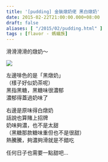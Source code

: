 ```yaml
---
title: '[pudding] 金裝燉奶佬 黑白燉奶'
date: 2015-02-22T21:00:00.000+08:00
draft: false
aliases: [ "/2015/02/pudding.html" ]
tags : [flavor - 螞蟻族]
---
```


滑滑滑滑的燉奶～  

![](/images/danielsrest.jpg)

左邊啡色的是「黑燉奶」  
（樣子好似奶茶呢）  
黑指黑糖，黑糖味很濃郁  
濃郁得蓋過奶味了  
  
右邊是原味得白燉奶  
話說也算賭上招牌  
奶味夠濃，也不是太甜  
（黑糖那款糖味重但也不是很甜）  
熱騰騰，夠濃夠滑就是不錯吃  
  
任何日子也需要一點甜吧...
